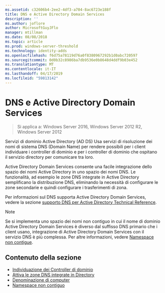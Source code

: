 ```yaml
---
ms.assetid: c32606b4-2ee2-4df3-a704-8ac6723e188f
title: DNS e Active Directory Domain Services
description: ''
ms.author: joflore
author: MicrosoftGuyJFlo
manager: mtillman
ms.date: 08/08/2018
ms.topic: article
ms.prod: windows-server-threshold
ms.technology: identity-adds
ms.openlocfilehash: f6d75a78119d76a0f8380967292b1d0abc720597
ms.sourcegitcommit: 0d0b32c8986ba7db9536e0b8648d4ddf9b03e452
ms.translationtype: MT
ms.contentlocale: it-IT
ms.lasthandoff: 04/17/2019
ms.locfileid: "59813142"
---
```

# <a name="dns-and-ad-ds"></a>DNS e Active Directory Domain Services

>Si applica a: Windows Server 2016, Windows Server 2012 R2, Windows Server 2012

Servizi di dominio Active Directory (AD DS) Usa servizi di risoluzione dei nomi di sistema DNS (Domain Name) per rendere possibili per i client individuare i controller di dominio e per i controller di dominio che ospitano il servizio directory per comunicare tra loro.  
  
Active Directory Domain Services consente una facile integrazione dello spazio dei nomi Active Directory in uno spazio dei nomi DNS. Le funzionalità, ad esempio le zone DNS integrate in Active Directory semplificano la distribuzione DNS, eliminando la necessità di configurare le zone secondarie e quindi configurare i trasferimenti di zona.  
  
Per informazioni sul DNS supporta Active Directory Domain Services, vedere la sezione [supporto DNS per Active Directory Technical Reference](https://go.microsoft.com/fwlink/?LinkID=48147).  
  
> [!NOTE]  
> Se si implementa uno spazio dei nomi non contiguo in cui il nome di dominio Active Directory Domain Services è diverso dal suffisso DNS primario che i client usano, integrazione di Active Directory Domain Services con il servizio DNS è più complessa. Per altre informazioni, vedere [Namespace non contigue](../../ad-ds/plan/../../ad-ds/plan/Disjoint-Namespace.md).  
  
## <a name="in-this-section"></a>Contenuto della sezione  
  
- [Individuazione dei Controller di dominio](../../ad-ds/plan/Domain-Controller-Location.md)  
- [Attiva le zone DNS integrate in Directory](../../ad-ds/plan/Active-Directory-Integrated-DNS-Zones.md)  
- [Denominazione di computer](../../ad-ds/plan/Computer-Naming.md)  
- [Namespace non contiguo](../../ad-ds/plan/../../ad-ds/plan/Disjoint-Namespace.md)  
